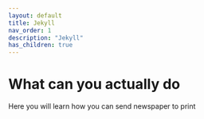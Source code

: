 ```yaml
---
layout: default
title: Jekyll
nav_order: 1
description: "Jekyll"
has_children: true
---
```


# What can you actually do  
Here you will learn how you can send newspaper to print